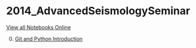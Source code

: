 2014_AdvancedSeismologySeminar
==============================

[View all Notebooks Online](http://nbviewer.ipython.org/github/krischer/2014_AdvancedSeismologySeminar/tree/master/)

0. [Git and Python Introduction](http://nbviewer.ipython.org/github/krischer/2014_AdvancedSeismologySeminar/blob/master/00_git_and_python_intro/git_and_python_intro.ipynb)
